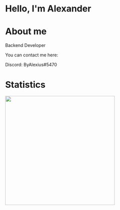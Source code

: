 # Hello, I'm Alexander

# About me

Backend Developer

You can contact me here:

Discord: ByAlexius#5470


# Statistics
<a href="https://github.com/ByAlexius">
  <img height="350em" src="https://github-readme-stats-eight-theta.vercel.app/api?username=ByAlexius&show_icons=true&theme=vue-dark&include_all_commits=true&count_private=true" />
